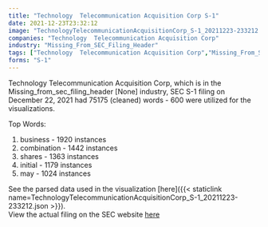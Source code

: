 ```yaml
---
title: "Technology  Telecommunication Acquisition Corp S-1"
date: 2021-12-23T23:32:12
image: "TechnologyTelecommunicationAcquisitionCorp_S-1_20211223-233212.png"
companies: "Technology  Telecommunication Acquisition Corp"
industry: "Missing_From_SEC_Filing_Header"
tags: ["Technology  Telecommunication Acquisition Corp","Missing_From_SEC_Filing_Header","12-22-2021","S-1"]
forms: "S-1"
---
```

Technology  Telecommunication Acquisition Corp, which is in the Missing_from_sec_filing_header [None] industry, SEC S-1 filing on December 22, 2021 had 75175 (cleaned) words - 600 were utilized for the visualizations.

Top Words:
1. business - 1920 instances
2. combination - 1442 instances
3. shares - 1363 instances
4. initial - 1179 instances
5. may - 1024 instances


See the parsed data used in the visualization [here]({{< staticlink name=TechnologyTelecommunicationAcquisitionCorp_S-1_20211223-233212.json >}}).  
View the actual filing on the SEC website [here](https://www.sec.gov/Archives/edgar/data/1900679/0001493152-21-032222.txt)